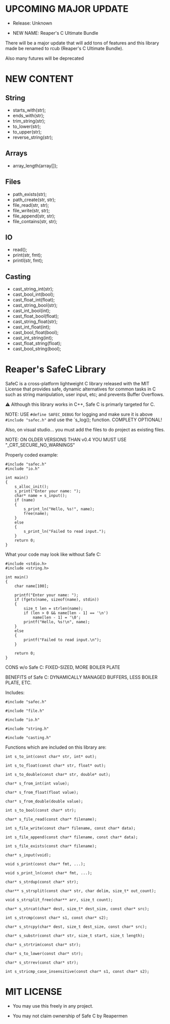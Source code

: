 # UPCOMING MAJOR UPDATE

* Release: Unknown

* NEW NAME: Reaper's C Ultimate Bundle

There will be a major update that will add tons of features and this library made be renamed to rcub (Reaper's C Ultimate Bundle).

Also many futures will be deprecated

# NEW CONTENT

## String

* starts_with(str);
* ends_with(str);
* trim_string(str);
* to_lower(str);
* to_upper(str);
* reverse_string(str);

## Arrays

* array_length(array[]);

## Files

* path_exists(str);
* path_create(str, str);
* file_read(str, str);
* file_write(str, str);
* file_append(str, str);
* file_contains(str, str);

## IO

* read();
* print(str, fmt);
* printl(str, fmt);

## Casting

* cast_string_int(str);
* cast_bool_int(bool);
* cast_float_int(float);
* cast_string_bool(str);
* cast_int_bool(int);
* cast_float_bool(float);
* cast_string_float(str);
* cast_int_float(int);
* cast_bool_float(bool);
* cast_int_string(int);
* cast_float_string(float);
* cast_bool_string(bool);

# Reaper's SafeC Library
SafeC is a cross-platform lightweight C library released with the MIT License that provides safe, dynamic alternatives for common tasks in C such as string manipulation, user input, etc; and prevents Buffer Overflows.

⚠️ Although this library works in C++, Safe C is primarly targeted for C.

NOTE: USE `#define SAFEC_DEBUG` for logging and make sure it is above `#include "safec.h"` and use the `s_log(); function. COMPLETY OPTIONAL!

Also, on visual studio... you must add the files to do project as existing files.

NOTE: ON OLDER VERSIONS THAN v0.4 YOU MUST USE "_CRT_SECURE_NO_WARNINGS"

Properly coded example:
```
#include "safec.h"
#include "io.h"

int main()
{
    s_alloc_init();
    s_print("Enter your name: ");
    char* name = s_input();
    if (name)
    {
        s_print_ln("Hello, %s!", name);
        free(name);
    }
    else
    {
        s_print_ln("Failed to read input.");
    }
    return 0;
}
```

What your code may look like without Safe C:

```
#include <stdio.h>
#include <string.h>

int main()
{
    char name[100];

    printf("Enter your name: ");
    if (fgets(name, sizeof(name), stdin))
    {
        size_t len = strlen(name);
        if (len > 0 && name[len - 1] == '\n')
            name[len - 1] = '\0';
        printf("Hello, %s!\n", name);
    }
    else
    {
        printf("Failed to read input.\n");
    }

    return 0;
}

```

CONS w/o Safe C: FIXED-SIZED, MORE BOILER PLATE

BENEFITS of Safe C: DYNAMICALLY MANAGED BUFFERS, LESS BOILER PLATE, ETC.

Includes:
```
#include "safec.h"

#include "file.h"

#include "io.h"

#include "string.h"

#include "casting.h"
```

Functions which are included on this library are:
```
int s_to_int(const char* str, int* out);

int s_to_float(const char* str, float* out);

int s_to_double(const char* str, double* out);

char* s_from_int(int value);

char* s_from_float(float value);

char* s_from_double(double value);

int s_to_bool(const char* str);

char* s_file_read(const char* filename);

int s_file_write(const char* filename, const char* data);

int s_file_append(const char* filename, const char* data);

int s_file_exists(const char* filename);

char* s_input(void);

void s_print(const char* fmt, ...);

void s_print_ln(const char* fmt, ...);

char* s_strdup(const char* str);

char** s_strsplit(const char* str, char delim, size_t* out_count);

void s_strsplit_free(char** arr, size_t count);

char* s_strcat(char* dest, size_t* dest_size, const char* src);

int s_strcmp(const char* s1, const char* s2);

char* s_strcpy(char* dest, size_t dest_size, const char* src);

char* s_substr(const char* str, size_t start, size_t length);

char* s_strtrim(const char* str);

char* s_to_lower(const char* str);

char* s_strrev(const char* str);

int s_stricmp_case_insensitive(const char* s1, const char* s2);
```

# MIT LICENSE

* You may use this freely in any project.

* You may not claim ownership of Safe C by Reapermen

